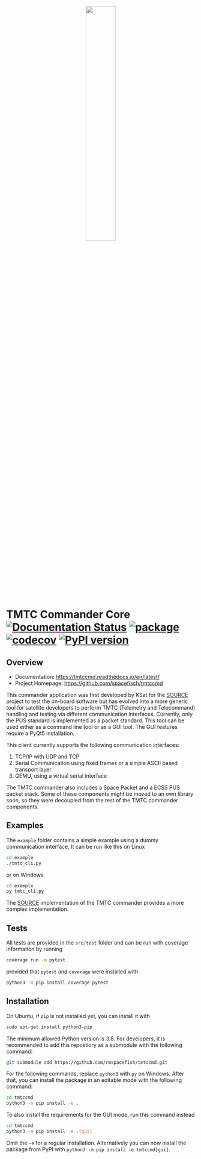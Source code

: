 <p align="center"> <img src="docs/logo_tmtccmd_smaller.png" width="40%"> </p>

TMTC Commander Core [![Documentation Status](https://readthedocs.org/projects/tmtccmd/badge/?version=latest)](https://tmtccmd.readthedocs.io/en/latest/?badge=latest)
[![package](https://github.com/spacefisch/tmtccmd/actions/workflows/package.yml/badge.svg)](https://github.com/spacefisch/tmtccmd/actions/workflows/package.yml)
[![codecov](https://codecov.io/gh/robamu-org/tmtccmd/branch/develop/graph/badge.svg?token=BVOE3A4WE4)](https://codecov.io/gh/robamu-org/tmtccmd)
[![PyPI version](https://badge.fury.io/py/tmtccmd.svg)](https://badge.fury.io/py/tmtccmd)
====

## Overview

- Documentation: https://tmtccmd.readthedocs.io/en/latest/
- Project Homepage: https://github.com/spacefisch/tmtccmd

This commander application was first developed by KSat for the 
[SOURCE](https://www.ksat-stuttgart.de/en/our-missions/source/) project to test the on-board 
software but has evolved into a more generic tool for satellite developers to perform TMTC 
(Telemetry and Telecommand) handling and testing via different communication interfaces. 
Currently, only the PUS standard is implemented as a packet standard. This tool can be used either 
as a command line tool or as a GUI tool. The GUI features require a PyQt5 installation.

This client currently supports the following communication interfaces:

1. TCP/IP with UDP and TCP
2. Serial Communication using fixed frames or a simple ASCII based transport layer
3. QEMU, using a virtual serial interface

The TMTC commander also includes a Space Packet and a ECSS PUS packet stack. Some of these
components might be moved to an own library soon, so they were decoupled from the rest 
of the TMTC commander components.

## Examples 

The `example` folder contains a simple example using a dummy communication interface.
It can be run like this on Linux

```sh
cd example
./tmtc_cli.py
```

or on Windows

```sh
cd example
py tmtc_cli.py
```

The [SOURCE](https://git.ksat-stuttgart.de/source/tmtc) implementation of the TMTC commander
provides a more complex implementation.

## Tests

All tests are provided in the `src/test` folder and can be run with coverage information
by running

```sh
coverage run -m pytest
```

provided that `pytest` and `coverage` were installed with

```sh
python3 -m pip install coverage pytest
```

## Installation

On Ubuntu, if `pip` is not installed yet, you can install it with

```sh
sudo apt-get install python3-pip
```

The minimum allowed Python version is 3.8.
For developers, it is recommended to add this repostiory as a submodule
with the following command:

```sh
git submodule add https://github.com/rmspacefish/tmtccmd.git
```

For the following commands, replace `python3` with `py` on Windows.
After that, you can install the package in an editable mode with the following command:

```sh
cd tmtccmd
python3 -m pip install -e .
```

To also install the requirements for the GUI mode, run this command instead

```sh
cd tmtccmd
python3 -m pip install -e .[gui]
```

Omit the `-e` for a regular installation. Alternatively you can now install the package
from PyPI with `python3 -m pip install -e tmtccmd[gui]`.
